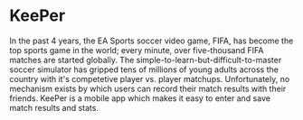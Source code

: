 KeePer
======
  In the past 4 years, the EA Sports soccer video game, FIFA, has become the top sports game in the world; every minute, over five-thousand FIFA matches are started globally. The simple-to-learn-but-difficult-to-master soccer simulator has gripped tens of millions of young adults across the country with it's competetive player vs. player matchups. Unfortunately, no mechanism exists by which users can record their match results with their friends. 
  KeePer is a mobile app which makes it easy to enter and save match results and stats. 
  
